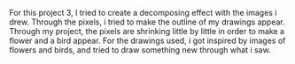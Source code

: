 For this project 3,  I tried to create a decomposing effect with the images i drew. 
Through the pixels, i tried to make the outline of my drawings appear.
Through my project, the pixels are shrinking little by little in order to make a flower and a bird appear.
For the drawings used, i got inspired by images of flowers and birds, and tried to draw something new through what i saw.
